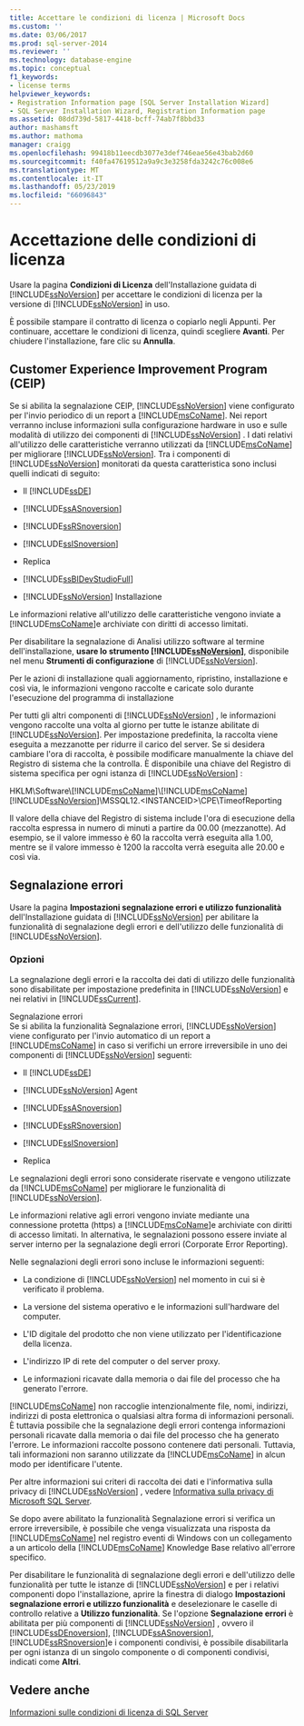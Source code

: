 ```yaml
---
title: Accettare le condizioni di licenza | Microsoft Docs
ms.custom: ''
ms.date: 03/06/2017
ms.prod: sql-server-2014
ms.reviewer: ''
ms.technology: database-engine
ms.topic: conceptual
f1_keywords:
- license terms
helpviewer_keywords:
- Registration Information page [SQL Server Installation Wizard]
- SQL Server Installation Wizard, Registration Information page
ms.assetid: 08dd739d-5817-4418-bcff-74ab7f8bbd33
author: mashamsft
ms.author: mathoma
manager: craigg
ms.openlocfilehash: 99418b11eecdb3077e3def746eae56e43bab2d60
ms.sourcegitcommit: f40fa47619512a9a9c3e3258fda3242c76c008e6
ms.translationtype: MT
ms.contentlocale: it-IT
ms.lasthandoff: 05/23/2019
ms.locfileid: "66096843"
---
```

# <a name="accept-license-terms"></a>Accettazione delle condizioni di licenza
  Usare la pagina **Condizioni di Licenza** dell'Installazione guidata di [!INCLUDE[ssNoVersion](../../includes/ssnoversion-md.md)] per accettare le condizioni di licenza per la versione di [!INCLUDE[ssNoVersion](../../includes/ssnoversion-md.md)] in uso.  
  
 È possibile stampare il contratto di licenza o copiarlo negli Appunti. Per continuare, accettare le condizioni di licenza, quindi scegliere **Avanti**. Per chiudere l'installazione, fare clic su **Annulla**.  
  
## <a name="customer-experience-improvement-program-ceip"></a>Customer Experience Improvement Program (CEIP)  
 Se si abilita la segnalazione CEIP, [!INCLUDE[ssNoVersion](../../includes/ssnoversion-md.md)] viene configurato per l'invio periodico di un report a [!INCLUDE[msCoName](../../includes/msconame-md.md)]. Nei report verranno incluse informazioni sulla configurazione hardware in uso e sulle modalità di utilizzo dei componenti di [!INCLUDE[ssNoVersion](../../includes/ssnoversion-md.md)] . I dati relativi all'utilizzo delle caratteristiche verranno utilizzati da [!INCLUDE[msCoName](../../includes/msconame-md.md)] per migliorare [!INCLUDE[ssNoVersion](../../includes/ssnoversion-md.md)]. Tra i componenti di [!INCLUDE[ssNoVersion](../../includes/ssnoversion-md.md)] monitorati da questa caratteristica sono inclusi quelli indicati di seguito:  
  
-   Il [!INCLUDE[ssDE](../../includes/ssde-md.md)]  
  
-   [!INCLUDE[ssASnoversion](../../includes/ssasnoversion-md.md)]  
  
-   [!INCLUDE[ssRSnoversion](../../includes/ssrsnoversion-md.md)]  
  
-   [!INCLUDE[ssISnoversion](../../includes/ssisnoversion-md.md)]  
  
-   Replica  
  
-   [!INCLUDE[ssBIDevStudioFull](../../includes/ssbidevstudiofull-md.md)]  
  
-   [!INCLUDE[ssNoVersion](../../includes/ssnoversion-md.md)] Installazione  
  
 Le informazioni relative all'utilizzo delle caratteristiche vengono inviate a [!INCLUDE[msCoName](../../includes/msconame-md.md)]e archiviate con diritti di accesso limitati.  
  
 Per disabilitare la segnalazione di Analisi utilizzo software al termine dell'installazione, **usare lo strumento [!INCLUDE[ssNoVersion](../../includes/ssnoversion-md.md)]**, disponibile nel menu **Strumenti di configurazione** di [!INCLUDE[ssNoVersion](../../includes/ssnoversion-md.md)].  
  
 Per le azioni di installazione quali aggiornamento, ripristino, installazione e così via, le informazioni vengono raccolte e caricate solo durante l'esecuzione del programma di installazione  
  
 Per tutti gli altri componenti di [!INCLUDE[ssNoVersion](../../includes/ssnoversion-md.md)] , le informazioni vengono raccolte una volta al giorno per tutte le istanze abilitate di [!INCLUDE[ssNoVersion](../../includes/ssnoversion-md.md)]. Per impostazione predefinita, la raccolta viene eseguita a mezzanotte per ridurre il carico del server. Se si desidera cambiare l'ora di raccolta, è possibile modificare manualmente la chiave del Registro di sistema che la controlla. È disponibile una chiave del Registro di sistema specifica per ogni istanza di [!INCLUDE[ssNoVersion](../../includes/ssnoversion-md.md)] :  
  
 HKLM\Software\\[!INCLUDE[msCoName](../../includes/msconame-md.md)]\\[!INCLUDE[msCoName](../../includes/msconame-md.md)][!INCLUDE[ssNoVersion](../../includes/ssnoversion-md.md)]\MSSQL12.\<INSTANCEID>\CPE\TimeofReporting  
  
 Il valore della chiave del Registro di sistema include l'ora di esecuzione della raccolta espressa in numero di minuti a partire da 00.00 (mezzanotte). Ad esempio, se il valore immesso è 60 la raccolta verrà eseguita alla 1.00, mentre se il valore immesso è 1200 la raccolta verrà eseguita alle 20.00 e così via.  
  
## <a name="error-reporting"></a>Segnalazione errori  
 Usare la pagina **Impostazioni segnalazione errori e utilizzo funzionalità** dell'Installazione guidata di [!INCLUDE[ssNoVersion](../../includes/ssnoversion-md.md)] per abilitare la funzionalità di segnalazione degli errori e dell'utilizzo delle funzionalità di [!INCLUDE[ssNoVersion](../../includes/ssnoversion-md.md)].  
  
### <a name="options"></a>Opzioni  
 La segnalazione degli errori e la raccolta dei dati di utilizzo delle funzionalità sono disabilitate per impostazione predefinita in [!INCLUDE[ssNoVersion](../../includes/ssnoversion-md.md)] e nei relativi in [!INCLUDE[ssCurrent](../../includes/sscurrent-md.md)].  
  
 Segnalazione errori  
 Se si abilita la funzionalità Segnalazione errori, [!INCLUDE[ssNoVersion](../../includes/ssnoversion-md.md)] viene configurato per l'invio automatico di un report a [!INCLUDE[msCoName](../../includes/msconame-md.md)] in caso si verifichi un errore irreversibile in uno dei componenti di [!INCLUDE[ssNoVersion](../../includes/ssnoversion-md.md)] seguenti:  
  
-   Il [!INCLUDE[ssDE](../../includes/ssde-md.md)]  
  
-   [!INCLUDE[ssNoVersion](../../includes/ssnoversion-md.md)] Agent  
  
-   [!INCLUDE[ssASnoversion](../../includes/ssasnoversion-md.md)]  
  
-   [!INCLUDE[ssRSnoversion](../../includes/ssrsnoversion-md.md)]  
  
-   [!INCLUDE[ssISnoversion](../../includes/ssisnoversion-md.md)]  
  
-   Replica  
  
 Le segnalazioni degli errori sono considerate riservate e vengono utilizzate da [!INCLUDE[msCoName](../../includes/msconame-md.md)] per migliorare le funzionalità di [!INCLUDE[ssNoVersion](../../includes/ssnoversion-md.md)].  
  
 Le informazioni relative agli errori vengono inviate mediante una connessione protetta (https) a [!INCLUDE[msCoName](../../includes/msconame-md.md)]e archiviate con diritti di accesso limitati. In alternativa, le segnalazioni possono essere inviate al server interno per la segnalazione degli errori (Corporate Error Reporting).  
  
 Nelle segnalazioni degli errori sono incluse le informazioni seguenti:  
  
-   La condizione di [!INCLUDE[ssNoVersion](../../includes/ssnoversion-md.md)] nel momento in cui si è verificato il problema.  
  
-   La versione del sistema operativo e le informazioni sull'hardware del computer.  
  
-   L'ID digitale del prodotto che non viene utilizzato per l'identificazione della licenza.  
  
-   L'indirizzo IP di rete del computer o del server proxy.  
  
-   Le informazioni ricavate dalla memoria o dai file del processo che ha generato l'errore.  
  
 [!INCLUDE[msCoName](../../includes/msconame-md.md)] non raccoglie intenzionalmente file, nomi, indirizzi, indirizzi di posta elettronica o qualsiasi altra forma di informazioni personali. È tuttavia possibile che la segnalazione degli errori contenga informazioni personali ricavate dalla memoria o dai file del processo che ha generato l'errore. Le informazioni raccolte possono contenere dati personali. Tuttavia, tali informazioni non saranno utilizzate da [!INCLUDE[msCoName](../../includes/msconame-md.md)] in alcun modo per identificare l'utente.  
  
 Per altre informazioni sui criteri di raccolta dei dati e l'informativa sulla privacy di [!INCLUDE[ssNoVersion](../../includes/ssnoversion-md.md)] , vedere [Informativa sulla privacy di Microsoft SQL Server](../../../2014/getting-started/microsoft-sql-server-privacy-statement.md).  
  
 Se dopo avere abilitato la funzionalità Segnalazione errori si verifica un errore irreversibile, è possibile che venga visualizzata una risposta da [!INCLUDE[msCoName](../../includes/msconame-md.md)] nel registro eventi di Windows con un collegamento a un articolo della [!INCLUDE[msCoName](../../includes/msconame-md.md)] Knowledge Base relativo all'errore specifico.  
  
 Per disabilitare le funzionalità di segnalazione degli errori e dell'utilizzo delle funzionalità per tutte le istanze di [!INCLUDE[ssNoVersion](../../includes/ssnoversion-md.md)] e per i relativi componenti dopo l'installazione, aprire la finestra di dialogo **Impostazioni segnalazione errori e utilizzo funzionalità** e deselezionare le caselle di controllo relative a **Utilizzo funzionalità**. Se l'opzione **Segnalazione errori** è abilitata per più componenti di [!INCLUDE[ssNoVersion](../../includes/ssnoversion-md.md)] , ovvero il [!INCLUDE[ssDEnoversion](../../includes/ssdenoversion-md.md)], [!INCLUDE[ssASnoversion](../../includes/ssasnoversion-md.md)], [!INCLUDE[ssRSnoversion](../../includes/ssrsnoversion-md.md)]e i componenti condivisi, è possibile disabilitarla per ogni istanza di un singolo componente o di componenti condivisi, indicati come **Altri**.  
  
## <a name="see-also"></a>Vedere anche  
 [Informazioni sulle condizioni di licenza di SQL Server](../../../2014/getting-started/about-the-sql-server-license-terms.md)  
  
  
